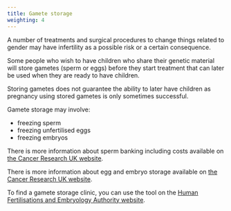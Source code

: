 ```yaml
---
title: Gamete storage
weighting: 4
---
```


A number of treatments and surgical procedures to change things related to gender may have infertility as a possible risk or a certain consequence.

Some people who wish to have children who share their genetic material will store gametes (sperm or eggs) before they start treatment that can later be used when they are ready to have children.

Storing gametes does not guarantee the ability to later have children as pregnancy using stored gametes is only sometimes successful.

Gamete storage may involve:

- freezing sperm
- freezing unfertilised eggs
- freezing embryos

There is more information about sperm banking including costs available on [the Cancer Research UK website](http://www.cancerresearchuk.org/about-cancer/coping/physically/sex/men/sperm-banking).

There is more information about egg and embryo storage available on [the Cancer Research UK website](http://www.cancerresearchuk.org/about-cancer/cancer-in-general/treatment/chemotherapy/fertility/women/ways-to-keep-fertility).

To find a gamete storage clinic, you can use the tool on the [Human Fertilisations and Embryology Authority website](http://guide.hfea.gov.uk/guide/AdvancedSearch.aspx).
